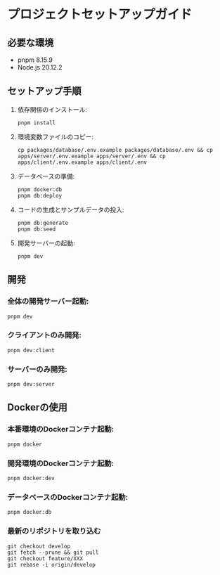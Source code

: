 # プロジェクトセットアップガイド

## 必要な環境
- pnpm 8.15.9
- Node.js 20.12.2

## セットアップ手順

1. 依存関係のインストール:
   ```
   pnpm install
   ```

2. 環境変数ファイルのコピー:
   ```
   cp packages/database/.env.example packages/database/.env && cp apps/server/.env.example apps/server/.env && cp apps/client/.env.example apps/client/.env
   ```

3. データベースの準備:
   ```
   pnpm docker:db
   pnpm db:deploy
   ```

4. コードの生成とサンプルデータの投入:
   ```
   pnpm db:generate
   pnpm db:seed
   ```

5. 開発サーバーの起動:
   ```
   pnpm dev
   ```

## 開発

### 全体の開発サーバー起動:
```
pnpm dev
```

### クライアントのみ開発:
```
pnpm dev:client
```

### サーバーのみ開発:
```
pnpm dev:server
```

## Dockerの使用

### 本番環境のDockerコンテナ起動:
```
pnpm docker
```

### 開発環境のDockerコンテナ起動:
```
pnpm docker:dev
```

### データベースのDockerコンテナ起動:
```
pnpm docker:db
```

### 最新のリポジトリを取り込む
```
git checkout develop
git fetch --prune && git pull
git checkout feature/XXX
git rebase -i origin/develop
```
